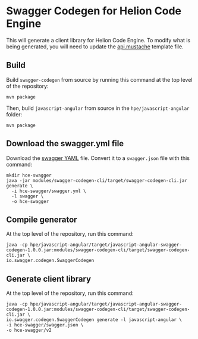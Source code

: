 # Swagger Codegen for Helion Code Engine

This will generate a client library for Helion Code Engine. To modify what is being generated, you will need to update the [api.mustache](javascript-angular/src/main/resources/javascript-angular/api.mustache) template file.

## Build
Build `swagger-codegen` from source by running this command at the top level of the repository:
```
mvn package
```
Then, build `javascript-angular` from source in the `hpe/javascript-angular` folder:
```
mvn package
```

## Download the swagger.yml file
Download the [swagger YAML](https://github.com/hpcloud/hce-rest-service/blob/master/app/v2/swagger.yml) file. Convert it to a `swagger.json` file with this command:
```
mkdir hce-swagger
java -jar modules/swagger-codegen-cli/target/swagger-codegen-cli.jar generate \
  -i hce-swagger/swagger.yml \
  -l swagger \
  -o hce-swagger
```

## Compile generator
At the top level of the repository, run this command:
```
java -cp hpe/javascript-angular/target/javascript-angular-swagger-codegen-1.0.0.jar:modules/swagger-codegen-cli/target/swagger-codegen-cli.jar \
io.swagger.codegen.SwaggerCodegen
```

## Generate client library
At the top level of the repository, run this command:
```
java -cp hpe/javascript-angular/target/javascript-angular-swagger-codegen-1.0.0.jar:modules/swagger-codegen-cli/target/swagger-codegen-cli.jar \
io.swagger.codegen.SwaggerCodegen generate -l javascript-angular \
-i hce-swagger/swagger.json \
-o hce-swagger/v2
```
